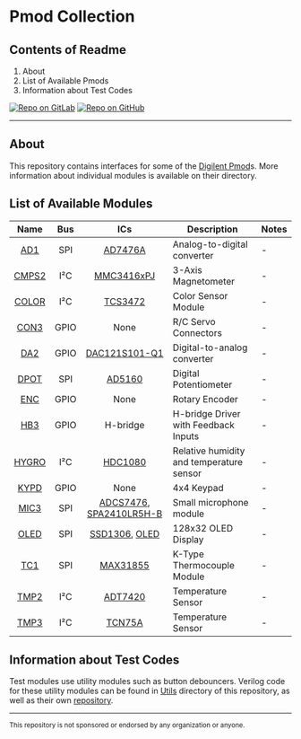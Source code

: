 # Pmod Collection

## Contents of Readme

1. About
2. List of Available Pmods
3. Information about Test Codes

[![Repo on GitLab](https://img.shields.io/badge/repo-GitLab-6C488A.svg)](https://gitlab.com/suoglu/pmod)
[![Repo on GitHub](https://img.shields.io/badge/repo-GitHub-3D76C2.svg)](https://github.com/suoglu/Pmod)

---

## About

This repository contains interfaces for some of the [Digilent Pmod](https://reference.digilentinc.com/reference/pmod/start)s. More information about individual modules is available on their directory.

## List of Available Modules

|   Name   | Bus | ICs | Description | Notes |
| :------: | :----: | :----: | ------ | ------ |
|  [AD1](Pmods/AD1)   |   SPI   | [AD7476A](https://www.analog.com/media/cn/technical-documentation/evaluation-documentation/AD7476A_7477A_7478A.pdf) | Analog-to-digital converter | - |
|  [CMPS2](Pmods/CMPS2)   |   I²C   | [MMC3416xPJ](http://www.memsic.com/uploadfiles/2020/08/20200827165224614.pdf) |  3-Axis Magnetometer   | - |
|  [COLOR](Pmods/COLOR)   |   I²C   | [TCS3472](https://ams.com/documents/20143/36005/TCS3472_DS000390_3-00.pdf/6fe47e15-e32f-7fa7-03cb-22935da44b26) | Color Sensor Module | - |
|  [CON3](Pmods/CON3)   |   GPIO   | None |  R/C Servo Connectors  | - |
|  [DA2](Pmods/DA2)   |   GPIO   | [DAC121S101-Q1](https://www.ti.com/lit/ds/symlink/dac121s101.pdf) | Digital-to-analog converter | - |
|  [DPOT](Pmods/DPOT)   |   SPI   | [AD5160](https://www.analog.com/media/en/technical-documentation/data-sheets/AD5160.pdf) | Digital Potentiometer | - |
|  [ENC](Pmods/ENC)   |   GPIO   | None | Rotary Encoder | - |
|  [HB3](Pmods/HB3)   |   GPIO   | H-bridge |  H-bridge Driver with Feedback Inputs  | - |
|  [HYGRO](Pmods/HYGRO)   |   I²C   | [HDC1080](https://www.ti.com/lit/ds/symlink/hdc1080.pdf) | Relative humidity and temperature sensor | - |
|  [KYPD](Pmods/KYPD)   |   GPIO   | None | 4x4 Keypad | - |
|  [MIC3](Pmods/MIC3)   |   SPI   | [ADCS7476](http://www.ti.com/lit/ds/symlink/adcs7476.pdf), [SPA2410LR5H-B](https://reference.digilentinc.com/_media/reference/pmod/pmodmic3/mic3microphone_datasheet.pdf) | Small microphone module | - |
|  [OLED](Pmods/OLED)   |   SPI   | [SSD1306](https://cdn-shop.adafruit.com/datasheets/SSD1306.pdf), [OLED](https://cdn-shop.adafruit.com/datasheets/UG-2832HSWEG04.pdf) |  128x32 OLED Display  | - |
|  [TC1](Pmods/TC1)   |   SPI   | [MAX31855](https://datasheets.maximintegrated.com/en/ds/MAX31855.pdf) | K-Type Thermocouple Module | - |
|  [TMP2](Pmods/TMP2)   |   I²C   | [ADT7420](https://www.analog.com/media/en/technical-documentation/data-sheets/ADT7420.pdf) |  Temperature Sensor  | - |
|  [TMP3](Pmods/TMP3)   |   I²C   | [TCN75A](https://ww1.microchip.com/downloads/en/DeviceDoc/21935D.pdf) |  Temperature Sensor  | - |

## Information about Test Codes

Test modules use utility modules such as button debouncers. Verilog code for these utility modules can be found in [Utils](Utils) directory of this repository, as well as their own [repository](https://gitlab.com/suoglu/verilog-utilty-modules).

---

<small>This repository is not sponsored or endorsed by any organization or anyone.</small>
